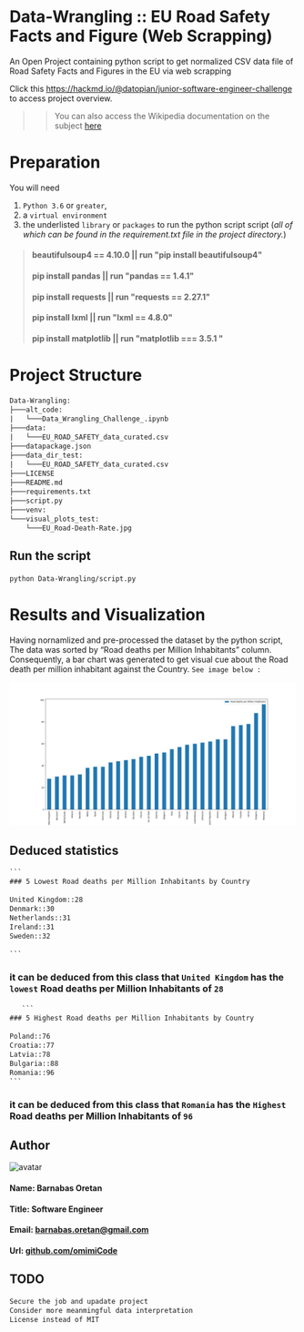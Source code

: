 # Data-Wrangling :: EU Road Safety Facts and Figure (Web Scrapping)
An Open Project containing python script to get normalized CSV data file of Road Safety Facts and Figures in the EU via web scrapping

Click this https://hackmd.io/@datopian/junior-software-engineer-challenge to access project overview.
>> You can also access the Wikipedia documentation on the subject [here](https://en.wikipedia.org/wiki/Road_safety_in_Europe)

           
# Preparation
You will need 
  1. `Python 3.6` or `greater`, 
  2. a `virtual environment`
  3. the underlisted `library` or `packages` to run the python script script (*all of which can be found in the requirement.txt file in the project directory.*)
> #### beautifulsoup4 == 4.10.0  || run "pip install beautifulsoup4"
> #### pip install pandas || run "pandas == 1.4.1"
> #### pip install requests || run "requests == 2.27.1"
> #### pip install lxml || run "lxml == 4.8.0"
> #### pip install matplotlib || run "matplotlib === 3.5.1 "


# Project Structure
```
Data-Wrangling:
├───alt_code:
|   └───Data_Wrangling_Challenge_.ipynb
├───data:
|   └───EU_ROAD_SAFETY_data_curated.csv
├───datapackage.json
├───data_dir_test:
|   └───EU_ROAD_SAFETY_data_curated.csv
├───LICENSE
├───README.md
├───requirements.txt
├───script.py
├───venv:
└───visual_plots_test:
    └───EU_Road-Death-Rate.jpg
```


## Run the script
``python Data-Wrangling/script.py``

# Results and Visualization

Having nornamlized and pre-processed the dataset by the python script, The data was sorted by “Road deaths per Million Inhabitants” column.
Consequently, a bar chart was generated to get visual cue about the Road death per million inhabitant against the Country. 
`See image below : `

![bar cart](https://github.com/OmimiCode/Data-Wrangling/blob/main/visual_plots_test/EU_Road%20Death%20Rate.jpg)

## Deduced statistics
    ```
    ### 5 Lowest Road deaths per Million Inhabitants by Country
    
    United Kingdom::28
    Denmark::30
    Netherlands::31
    Ireland::31
    Sweden::32
    
    ```
   ### it can be deduced from this class that `United Kingdom` has the `lowest` Road deaths per Million Inhabitants of `28`
   
       ```
    ### 5 Highest Road deaths per Million Inhabitants by Country
    
    Poland::76
    Croatia::77
    Latvia::78
    Bulgaria::88
    Romania::96
    ```
   ### it can be deduced from this class that `Romania` has the `Highest` Road deaths per Million Inhabitants of `96`
   
   

## Author
![avatar](https://avatars.githubusercontent.com/u/69190825?s=400&u=0153b80ec358c574751303b63e6e8e3753e44e34&v=4)

#### Name: Barnabas Oretan 
#### Title: Software Engineer
#### Email: barnabas.oretan@gmail.com
#### Url: [github.com/omimiCode](http://www.github.com/omimiCode) 

## TODO

```
Secure the job and upadate project
Consider more meanmingful data interpretation
License instead of MIT 
```
